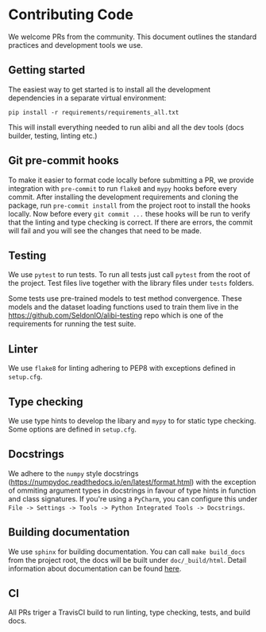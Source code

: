 # Contributing Code

We welcome PRs from the community. This document outlines the standard
practices and development tools we use.

## Getting started
The easiest way to get started is to install all the development dependencies
in a separate virtual environment:
```
pip install -r requirements/requirements_all.txt
```
This will install everything needed to run alibi and all the dev tools
(docs builder, testing, linting etc.)

## Git pre-commit hooks
To make it easier to format code locally before submitting a PR, we provide
integration with `pre-commit` to run `flake8` and `mypy` hooks before every commit.
After installing the development requirements and cloning the package, run `pre-commit install`
from the project root to install the hooks locally. Now before every `git commit ...`
these hooks will be run to verify that the linting and type checking is correct. If there are
errors, the commit will fail and you will see the changes that need to be made.

## Testing
We use `pytest` to run tests. To run all tests just call `pytest` from the root of the project.
Test files live together with the library files under `tests` folders.

Some tests use pre-trained models to test method convergence. These models and the dataset loading
functions used to train them live in the https://github.com/SeldonIO/alibi-testing repo which is
one of the requirements for running the test suite.

## Linter
We use `flake8` for linting adhering to PEP8 with exceptions defined in `setup.cfg`.

## Type checking
We use type hints to develop the libary and `mypy` to for static type checking. Some
options are defined in `setup.cfg`.

## Docstrings
We adhere to the `numpy` style docstrings (https://numpydoc.readthedocs.io/en/latest/format.html)
with the exception of ommiting argument types in docstrings in favour of type hints in function
and class signatures. If you're using a `PyCharm`, you can configure this under
`File -> Settings -> Tools -> Python Integrated Tools -> Docstrings`.

## Building documentation
We use `sphinx` for building documentation. You can call `make build_docs` from the project root,
the docs will be built under `doc/_build/html`. Detail information about documentation can be found [here](doc/README.md).

## CI
All PRs triger a TravisCI build to run linting, type checking, tests, and build docs.
